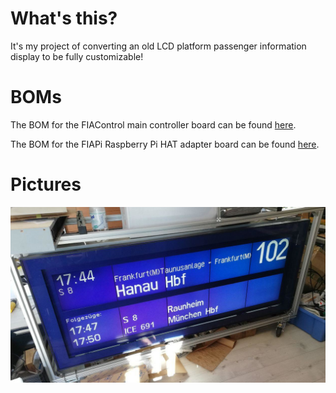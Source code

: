 # What's this?
It's my project of converting an old LCD platform passenger information display to be fully customizable!

# BOMs
The BOM for the FIAControl main controller board can be found [here](https://catolynx.github.io/LCD-FIA/Hardware/FIAControl/bom/ibom.html).

The BOM for the FIAPi Raspberry Pi HAT adapter board can be found [here](https://catolynx.github.io/LCD-FIA/Hardware/FIAPi/bom/ibom.html).

# Pictures
![A picture of an LCD passenger information display in my room, displaying train departures as if it was in a station](/Images/fia.jpg?raw=true)